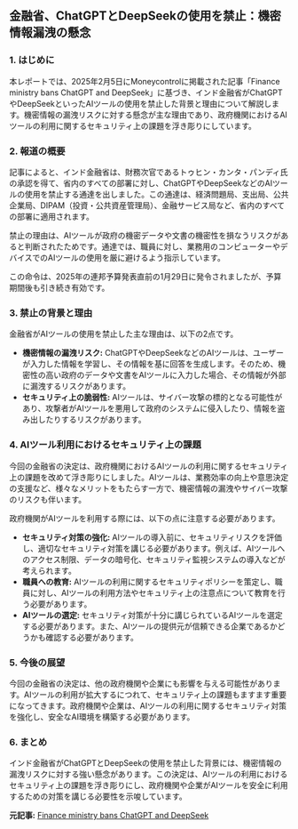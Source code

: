 ## 金融省、ChatGPTとDeepSeekの使用を禁止：機密情報漏洩の懸念

### 1. はじめに

本レポートでは、2025年2月5日にMoneycontrolに掲載された記事「Finance ministry bans ChatGPT and DeepSeek」に基づき、インド金融省がChatGPTやDeepSeekといったAIツールの使用を禁止した背景と理由について解説します。機密情報の漏洩リスクに対する懸念が主な理由であり、政府機関におけるAIツールの利用に関するセキュリティ上の課題を浮き彫りにしています。

### 2. 報道の概要

記事によると、インド金融省は、財務次官であるトゥヒン・カンタ・パンディ氏の承認を得て、省内のすべての部署に対し、ChatGPTやDeepSeekなどのAIツールの使用を禁止する通達を出しました。この通達は、経済問題局、支出局、公共企業局、DIPAM（投資・公共資産管理局）、金融サービス局など、省内のすべての部署に適用されます。

禁止の理由は、AIツールが政府の機密データや文書の機密性を損なうリスクがあると判断されたためです。通達では、職員に対し、業務用のコンピューターやデバイスでのAIツールの使用を厳に避けるよう指示しています。

この命令は、2025年の連邦予算発表直前の1月29日に発令されましたが、予算期間後も引き続き有効です。

### 3. 禁止の背景と理由

金融省がAIツールの使用を禁止した主な理由は、以下の2点です。

*   **機密情報の漏洩リスク:** ChatGPTやDeepSeekなどのAIツールは、ユーザーが入力した情報を学習し、その情報を基に回答を生成します。そのため、機密性の高い政府のデータや文書をAIツールに入力した場合、その情報が外部に漏洩するリスクがあります。
*   **セキュリティ上の脆弱性:** AIツールは、サイバー攻撃の標的となる可能性があり、攻撃者がAIツールを悪用して政府のシステムに侵入したり、情報を盗み出したりするリスクがあります。

### 4. AIツール利用におけるセキュリティ上の課題

今回の金融省の決定は、政府機関におけるAIツールの利用に関するセキュリティ上の課題を改めて浮き彫りにしました。AIツールは、業務効率の向上や意思決定の支援など、様々なメリットをもたらす一方で、機密情報の漏洩やサイバー攻撃のリスクも伴います。

政府機関がAIツールを利用する際には、以下の点に注意する必要があります。

*   **セキュリティ対策の強化:** AIツールの導入前に、セキュリティリスクを評価し、適切なセキュリティ対策を講じる必要があります。例えば、AIツールへのアクセス制限、データの暗号化、セキュリティ監視システムの導入などが考えられます。
*   **職員への教育:** AIツールの利用に関するセキュリティポリシーを策定し、職員に対し、AIツールの利用方法やセキュリティ上の注意点について教育を行う必要があります。
*   **AIツールの選定:** セキュリティ対策が十分に講じられているAIツールを選定する必要があります。また、AIツールの提供元が信頼できる企業であるかどうかも確認する必要があります。

### 5. 今後の展望

今回の金融省の決定は、他の政府機関や企業にも影響を与える可能性があります。AIツールの利用が拡大するにつれて、セキュリティ上の課題もますます重要になってきます。政府機関や企業は、AIツールの利用に関するセキュリティ対策を強化し、安全なAI環境を構築する必要があります。

### 6. まとめ

インド金融省がChatGPTとDeepSeekの使用を禁止した背景には、機密情報の漏洩リスクに対する強い懸念があります。この決定は、AIツールの利用におけるセキュリティ上の課題を浮き彫りにし、政府機関や企業がAIツールを安全に利用するための対策を講じる必要性を示唆しています。

**元記事:** [Finance ministry bans ChatGPT and DeepSeek](https://www.moneycontrol.com/news/business/economy/finance-ministry-bans-chatgpt-and-deepseek-12931436.html)